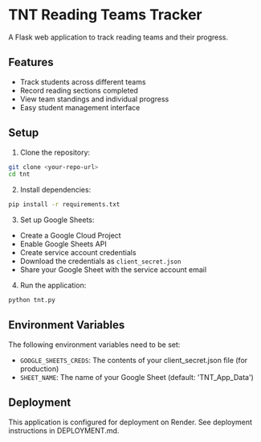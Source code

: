 # TNT Reading Teams Tracker

A Flask web application to track reading teams and their progress.

## Features
- Track students across different teams
- Record reading sections completed
- View team standings and individual progress
- Easy student management interface

## Setup

1. Clone the repository:
```bash
git clone <your-repo-url>
cd tnt
```

2. Install dependencies:
```bash
pip install -r requirements.txt
```

3. Set up Google Sheets:
- Create a Google Cloud Project
- Enable Google Sheets API
- Create service account credentials
- Download the credentials as `client_secret.json`
- Share your Google Sheet with the service account email

4. Run the application:
```bash
python tnt.py
```

## Environment Variables
The following environment variables need to be set:
- `GOOGLE_SHEETS_CREDS`: The contents of your client_secret.json file (for production)
- `SHEET_NAME`: The name of your Google Sheet (default: 'TNT_App_Data')

## Deployment
This application is configured for deployment on Render. See deployment instructions in DEPLOYMENT.md. 